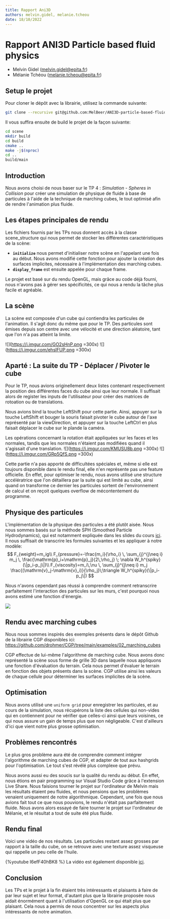 ```yaml
---
title: Rapport Ani3D
authors: melvin.gidel, melanie.tcheou
date: 18/10/2022
---
```


# Rapport ANI3D Particle based fluid physics

* Melvin Gidel (melvin.gidel@epita.fr)
* Mélanie Tchéou (melanie.tcheou@epita.fr)

## Setup le projet
Pour cloner le dépôt avec la librairie, utilisez la commande suivante:
```bash
git clone --recursive git@github.com:MelBeer/ANI3D-particle-based-fluid-physics.git
```
Il vous suffira ensuite de build le projet de la façon suivante:
```bash
cd scene
mkdir build
cd build
cmake ..
make -j$(nproc)
cd ..
build/main
```

## Introduction
Nous avons choisi de nous baser sur le TP 4 : *Simulation - Spheres in Collision* pour créer une simulation de physique de fluide à base de particules à l'aide de la technique de marching cubes, le tout optimisé afin de rendre l'animation plus fluide.
 
## Les étapes principales de rendu

Les fichiers fournis par les TPs nous donnent accès à la classe scene_structure qui nous permet de stocker les différentes caractéristiques de la scène:
* **`initialize`** nous permet d'initialiser notre scène en l'appelant une fois au début. Nous avons modifié cette fonction pour ajouter la création des surfaces implicites, nécessaire à l'implémentation des marching cubes.
* **`display_frame`** est ensuite appelée pour chaque frame.

Le projet est basé sur du rendu OpenGL, mais grâce au code déjà fourni, nous n'avons pas à gérer ses spécificités, ce qui nous a rendu la tâche plus facile et agréable.

## La scène
La scène est composée d'un cube qui contiendra les particules de l'animation. Il s'agit donc du même que pour le TP. Des particules sont émises depuis son centre avec une vélocité et une direction aléatoire, tant que l'on n'a pas atteint la limite.

![](https://i.imgur.com/GO2sHnP.png =300x) ![](https://i.imgur.com/ehsIFUP.png =300x)

## Aparté : La suite du TP - Déplacer / Pivoter le cube

Pour le TP, nous avions originellement deux listes contenant respectivement la position des différentes faces du cube ainsi que leur normale.
Il suffisait alors de register les inputs de l'utilisateur pour créer des matrices de rotoation ou de translations.

Nous avions bind la touche LeftShift pour cette partie. Ainsi,  appuyer sur la touche LeftShift et bouger la souris faisait pivoter le cube autour de l'axe représenté par la viewDirection, et appuyer sur la touche LeftCtrl en plus faisait déplacer le cube sur le plande la caméra.

Les opérations concernant la rotation était appliquées sur les faces et les normales, tandis que les normales n'étaient pas modifiées quand il s'agissait d'une translation.
![](https://i.imgur.com/KMUSU8b.png =300x) ![](https://i.imgur.com/GRp5QfS.png =300x) 


Cette partie n'a pas apporté de difficultées spéciales et, même si elle est toujours disponible dans le rendu final, elle n'en représente pas une feature officielle. En effet, pour optimiser le rendu, nous avons utilisé une structure accélératrice que l'on détaillera par la suite qui est limité au cube, ainsi quand on transforme ce dernier les particules sortent de l'environnement de calcul et on reçoit quelques overflow de mécontentement du programme.


## Physique des particules
L'implémentation de la physique des particules a été plutôt aisée. Nous nous sommes basés sur la méthode SPH (Smoothed Particle Hydrodynamics), qui est notamment expliquée dans les slides du cours [ici](https://imagecomputing.net/damien.rohmer/teaching/inf585/lecture/20_fluids_II/html/content/010/index.html). Il nous suffisait de transcrire les formules suivantes et les appliquer à notre modèle:
$$
F_{weight}=m_ig\\
F_{pressure}=-\frac{m_i}{\rho_i} \, \sum_{j}^{j\neq i} m_j \, \frac{\mathrm{p}_i+\mathrm{p}_j}{2\,\rho_j} \; \nabla W_h^{spiky}(\|p_i-p_j\|)\\
F_{viscosity}=m_i\,\nu \, \sum_{j}^{j\neq i} m_j \frac{(\mathrm{v}_j-\mathrm{v}_i)}{\rho_j}\;\triangle W_h^{spiky}(\|p_i-p_j\|)
$$


Nous n'avons cependant pas réussi à comprendre comment retranscrire parfaitement l'interaction des particules sur les murs, c'est pourquoi nous avons estimé une fonction d'énergie.
 
![](https://i.imgur.com/vgyDo25.png)


## Rendu avec marching cubes
Nous nous sommes inspirés des exemples présents dans le dépôt Github de la librairie CGP disponibles ici: https://github.com/drohmer/CGP/tree/main/examples/02_marching_cubes

CGP effectue de lui-même l'algorithme de marching cube. Nous avons donc représenté la scène sous forme de grille 3D dans laquelle nous appliquons une fonction d'évaluation du terrain. Cela nous permet d'évaluer le terrain en fonction des objets présents dans la scène. CGP utilise ainsi les valeurs de chaque cellule pour déterminer les surfaces implicites de la scène.


## Optimisation
Nous avons utilisé une `uniform grid` pour enregistrer les particules, et au cours de la simulation, nous récupérons la liste des cellules qui non-vides qui en contiennent pour ne vérifier que celles-ci ainsi que leurs voisines, ce qui nous assure un gain de temps plus que non négligeable. C'est d'ailleurs d'ici que vient notre plus grosse optimisation.

## Problèmes rencontrés
Le plus gros problème aura été de comprendre comment intégrer l'algorithme de marching cubes de CGP, et adapter de tout aux hashgrids pour l'optimisation. Le tout s'est révélé plus complexe que prévu.

Nous avons aussi eu des soucis sur la qualité du rendu au début. En effet, nous étions en pair programming sur Visual Studio Code grâce à l'extension Live Share. Nous faisions tourner le projet sur l'ordinateur de Melvin mais les résultats étaient peu fluides, et nous pensions que les problèmes venaient uniquement de notre algorithmique. Cependant, une fois que nous avions fait tout ce que nous pouvions, le rendu n'était pas parfaitement fluide. Nous avons alors essayé de faire tourner le projet sur l'ordinateur de Mélanie, et le résultat a tout de suite été plus fluide.

## Rendu final
Voici une vidéo de nos résultats. Les particules restant assez grosses par rapport à la taille du cube, on se retrouve avec une texture assez visqueuse qui rappelle un peu celle de l'huile.


{%youtube I6efF40hBK8 %}
La vidéo est également disponible [ici](https://youtu.be/I6efF40hBK8).

## Conclusion
Les TPs et le projet à la fin étaient très intéressants et plaisants à faire de par leur sujet et leur format, d'autant plus que la librairie proposée nous aidait énormément quant à l'utilisation d'OpenGL ce qui était plus que plaisant. Cela nous a permis de nous concentrer sur les aspects plus intéressants de notre animation.